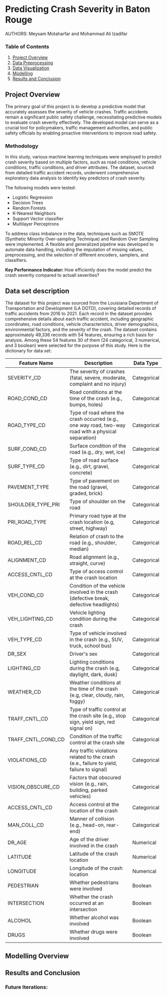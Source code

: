 Predicting Crash Severity in Baton Rouge  
================================================

AUTHORS: Meysam Motaharfar and Mohammad Ali Izadifar

### Table of Contents
1. [Project Overview](#project-overview)
2. [Data Preprocessing](#data-gathering-and-preprocessing)
3. [Data Visualization](#data-visualization)
5. [Modelling](#modelling-overview)
6. [Results and Conclusion](#results-and-conclusion)

## Project Overview

The primary goal of this project is to develop a predictive model that accurately assesses the severity of vehicle crashes. Traffic accidents remain a significant public safety challenge, necessitating predictive models to evaluate crash severity effectively. The developed model can serve as a crucial tool for policymakers, traffic management authorities, and public safety officials by enabling proactive interventions to improve road safety.

### Methodology

In this study, various machine learning techniques were employed to predict crash severity based on multiple factors, such as road conditions, vehicle conditions, traffic conditions, and driver attributes. The dataset, sourced from detailed traffic accident records, underwent comprehensive exploratory data analysis to identify key predictors of crash severity.

The following models were tested:

- Logistic Regression
- Decision Trees
- Random Forests
- K-Nearest Neighbors
- Support Vector classifier
- Multilayer Perceptrons

To address class imbalance in the data, techniques such as SMOTE (Synthetic Minority Over-sampling Technique) and Random Over Sampling were implemented. A flexible and generalized pipeline was developed to automate data handling, including the imputation of missing values, preprocessing, and the selection of different encoders, samplers, and classifiers.


<b> Key Performance Indicator: </b>
How efficiently does the model predict the crash severity compared to actuall severities?

## Data set description

The dataset for this project was sourced from the Louisiana Department of Transportation and Development (LA DOTD), covering detailed records of traffic accidents from 2016 to 2021. Each record in the dataset provides comprehensive details about each traffic accident, including geographic coordinates, road conditions, vehicle characteristics, driver demographics, environmental factors, and the severity of the crash. The dataset contains approximately 49,336 records with 54 features, ensuring a rich basis for analysis. Among these 54 features 30 of them (24 categorical, 3 numerical, and 3 boolean) were selected for the purpose of this study. Here is the dictionary for data set: 

| Feature Name        | Description                                                    | Data Type   |
|---------------------|----------------------------------------------------------------|-------------|
| SEVERITY_CD         | The severity of crashes (fatal, severe, moderate, complaint and no injury)                             | Categorical |
| ROAD_COND_CD        | Road conditions at the time of the crash (e.g., bumps, holes)                      | Categorical |
| ROAD_TYPE_CD        | Type of road where the crash occurred (e.g., one way road, two-way road with a physical separation)                         | Categorical |
| SURF_COND_CD        | Surface condition of the road (e.g., dry, wet, ice)                               | Categorical |
| SURF_TYPE_CD        | Type of road surface (e.g., dirt, gravel, concrete)                                          | Categorical |
| PAVEMENT_TYPE       | Type of pavement on the road (gravel, graded, brick)                                  | Categorical |
| SHOULDER_TYPE_PRI   | Type of shoulder on the road                                   | Categorical |
| PRI_ROAD_TYPE       | Primary road type at the crash location (e.g, street, highway)                       | Categorical |
| ROAD_REL_CD         | Relation of crash to the road (e.g., shoulder, median)                 | Categorical |
| ALIGNMENT_CD        | Road alignment (e.g., straight, curve)                         | Categorical |
| ACCESS_CNTL_CD      | Type of access control at the crash location                   | Categorical |
| VEH_COND_CD         | Condition of the vehicle involved in the crash (defective break, defective headlights)                | Categorical |
| VEH_LIGHTING_CD     | Vehicle lighting condition during the crash                    | Categorical |
| VEH_TYPE_CD         | Type of vehicle involved in the crash (e.g., SUV, truck, school bus)                         | Categorical |
| DR_SEX              | Driver's sex                                                   | Categorical |
| LIGHTING_CD         | Lighting conditions during the crash (e.g, daylight, dark, dusk)                          | Categorical |
| WEATHER_CD          | Weather conditions at the time of the crash (e.g, clear, cloudy, rain, foggy)                  | Categorical |
| TRAFF_CNTL_CD       | Type of traffic control at the crash site (e.g., stop sign, yield sign, red signal on)                     | Categorical |
| TRAFF_CNTL_COND_CD  | Condition of the traffic control at the crash site             | Categorical |
| VIOLATIONS_CD       | Any traffic violations related to the crash (e.e., failure to yield, failure to signal)                    | Categorical |
| VISION_OBSCURE_CD   | Factors that obscured vision (e.g., rain, building, parked vehicles)            | Categorical |
| ACCESS_CNTL_CD      | Access control at the location of the crash                    | Categorical |
| MAN_COLL_CD         | Manner of collision (e.g., head-on, rear-end)                  | Categorical |
| DR_AGE              | Age of the driver involved in the crash                        | Numerical   |
| LATITUDE            | Latitude of the crash location                                 | Numerical   |
| LONGITUDE           | Longitude of the crash location                                | Numerical   |
| PEDESTRIAN          | Whether pedestrians were involved                              | Boolean     |
| INTERSECTION        | Whether the crash occurred at an intersection                  | Boolean |
| ALCOHOL             | Whether alcohol was involved                                   | Boolean     |
| DRUGS               | Whether drugs were involved                                    | Boolean     |


## Modelling Overview


## Results and Conclusion 


### Future Iterations:



